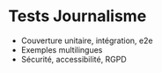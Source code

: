 # Tests Journalisme

- Couverture unitaire, intégration, e2e
- Exemples multilingues
- Sécurité, accessibilité, RGPD
